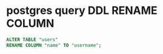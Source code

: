 # postgres query DDL RENAME COLUMN

```sql
ALTER TABLE "users"
RENAME COLUMN "name" TO "username";
```

